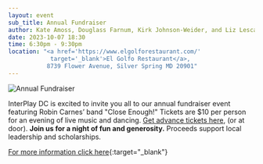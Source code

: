 ```yaml
---
layout: event
sub_title: Annual Fundraiser
author: Kate Amoss, Douglass Farnum, Kirk Johnson-Weider, and Liz Lescault
date: 2023-10-07 18:30
time: 6:30pm - 9:30pm
location: "<a href='https://www.elgolforestaurant.com/'
            target='_blank'>El Golfo Restaurant</a>,
           8739 Flower Avenue, Silver Spring MD 20901"
---
```


![Annual Fundraiser](/assets/images/AnnualFundraiser.png)

InterPlay DC is excited to invite you all to our annual fundraiser event
featuring Robin Carnes’ band "Close Enough!"  Tickets are $10 per person for an
evening of live music and dancing.
<a href="https://ticketstripe.com/events/1036218"
   target="_blank">Get advance tickets here</a>, (or at door).
**Join us for a night of fun and generosity.**
Proceeds support local leadership and scholarships.

[For more information click here](https://InterPlay.org/index.cfm/go/events:event/happening_id/3126){:target="_blank"}
